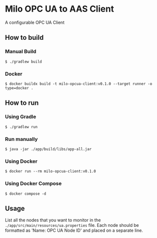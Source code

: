 # Milo OPC UA to AAS Client

A configurable OPC UA Client

## How to build

### Manual Build

```
$ ./gradlew build
```

### Docker

```
$ docker buildx build -t milo-opcua-client:v0.1.0 --target runner -o type=docker .
```

## How to run

### Using Gradle

```
$ ./gradlew run
```

### Run manually

```
$ java -jar ./app/build/libs/app-all.jar
```

### Using Docker

```
$ docker run --rm milo-opcua-client:v0.1.0
```

### Using Docker Compose

```
$ docker compose -d
```

## Usage

List all the nodes that you want to monitor in the
`./app/src/main/resources/ua.properties` file. Each node
should be formatted as 'Name: OPC UA Node ID' and placed on
a separate line.
